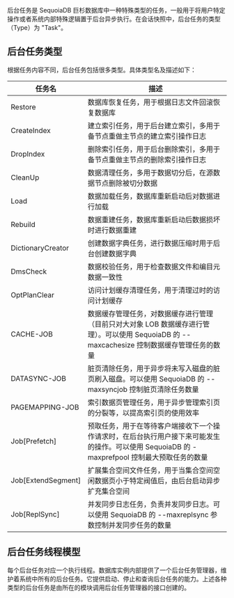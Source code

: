 后台任务是 SequoiaDB 巨杉数据库中一种特殊类型的任务，一般用于将用户特定操作或者系统内部特殊逻辑置于后台异步执行。在会话快照中，后台任务的类型（Type）为 "Task"。

后台任务类型
----
根据任务内容不同，后台任务包括很多类型。具体类型名及描述如下：

|任务名|描述|
|----------------|--------------------|
|Restore|数据库恢复任务，用于根据日志文件回滚恢复数据库|
|CreateIndex|建立索引任务，用于后台建立索引，多用于备节点重做主节点的建立索引操作日志|
|DropIndex|删除索引任务，用于后台删除索引，多用于备节点重做主节点的删除索引操作日志|
|CleanUp|数据清理任务，多用于数据切分后，在源数据节点删除被切分数据|
|Load|数据加载任务，数据库重新启动后对数据进行加载|
|Rebuild|数据重建任务，数据库重新启动后数据损坏时进行数据重建|
|DictionaryCreator|创建数据字典任务，进行数据压缩时用于后台创建数据字典|
|DmsCheck|数据校验任务，用于检查数据文件和编目元数据一致性|
|OptPlanClear|访问计划缓存清理任务，用于清理过时的访问计划缓存|
|CACHE-JOB|数据缓存管理任务，对数据缓存进行管理（目前只对大对象 LOB 数据缓存进行管理）。可以使用 SequoiaDB 的 --maxcachesize 控制数据缓存管理任务的数量|
|DATASYNC-JOB|脏页清除任务，用于异步将未写入磁盘的脏页刷入磁盘。可以使用 SequoiaDB 的 --maxsyncjob 控制脏页清除任务数量|
|PAGEMAPPING-JOB|索引数据页管理任务，用于异步管理索引页的分裂等，以提高索引页的使用效率|
|Job[Prefetch]|预取任务，用于在等待客户端接收下一个操作请求时，在后台执行用户接下来可能发生的操作。可以使用 SequoiaDB 的 -maxprefpool 控制最大预取任务的数量|
|Job[ExtendSegment]|扩展集合空间文件任务，用于当集合空间空闲数据页小于特定阀值后，由后台启动异步扩充集合空间|
|Job[ReplSync]|并发同步日志任务，负责并发同步日志。可以使用 SequoiaDB 的 --maxreplsync 参数控制并发同步任务的数量|

后台任务线程模型
----
每个后台任务对应一个执行线程。数据库实例内部提供了一个后台任务管理器，维护着系统中所有的后台任务。它提供启动、停止和查询后台任务的能力。上述各种类型的后台任务是由所在的模块调用后台任务管理器的接口创建的。
